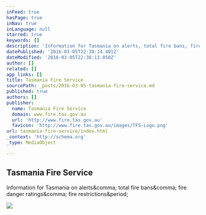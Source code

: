 ```yaml
---
inFeed: true
hasPage: true
inNav: true
inLanguage: null
starred: true
keywords: []
description: 'Information for Tasmania on alerts, total fire bans, fire danger ratings, fire restrictions.'
datePublished: '2016-03-05T22:38:14.401Z'
dateModified: '2016-03-05T22:38:13.050Z'
author: []
related: []
app_links: []
title: Tasmania Fire Service
sourcePath: _posts/2016-03-05-tasmania-fire-service.md
published: true
authors: []
publisher:
  name: Tasmania Fire Service
  domain: www.fire.tas.gov.au
  url: 'http://www.fire.tas.gov.au'
  favicon: 'http://www.fire.tas.gov.au/images/TFS-Logo.png'
url: tasmania-fire-service/index.html
_context: 'http://schema.org'
_type: MediaObject

---
```

<article style=""><h1>Tasmania Fire Service</h1><p>Information for Tasmania on alerts&amp;comma; total fire bans&amp;comma; fire danger ratings&amp;comma; fire restrictions&amp;period;</p><img src="http://www.fire.tas.gov.au/images/header-logo.png" /></article>